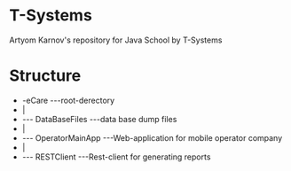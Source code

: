 # T-Systems
Artyom Karnov's repository for Java School by T-Systems
# Structure

* -eCare                 ---root-derectory
*   |
*    --- DataBaseFiles    ---data base dump files
*   |
*    --- OperatorMainApp  ---Web-application for mobile operator company
*   |
*    --- RESTClient       ---Rest-client for generating reports


